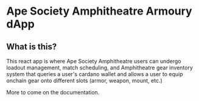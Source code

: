 # Ape Society Amphitheatre Armoury dApp

## What is this?
This react app is where Ape Society Amphitheatre users can undergo loadout management, match scheduling, and Amphitheatre gear inventory system that queries a user's cardano wallet and allows a user to equip onchain gear onto different slots (armor, weapon, mount, etc.)

More to come on the documentation.
